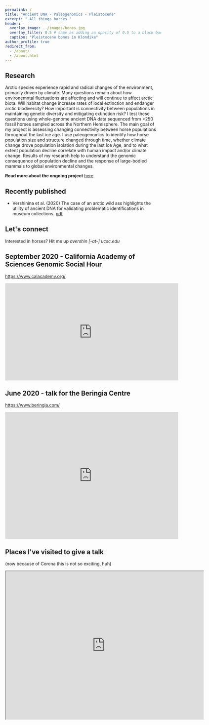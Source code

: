 ```yaml
---
permalink: /
title: "Ancient DNA - Paleogenomics - Pleistocene"
excerpt: " All things horses "
header:
  overlay_image: ../images/bones.jpg
  overlay_filter: 0.5 # same as adding an opacity of 0.5 to a black background
  caption: "Pleistocene bones in Klondike"
author_profile: true
redirect_from: 
  - /about/
  - /about.html
---
```


Research
------

Arctic species experience rapid and radical changes of the environment, primarily driven by climate. Many questions remain about how environemntal fluctuations are affecting and will continue to affect arctic biota. Will habitat change increase rates of local extinction and endanger arctic biodiversity? How important is connectivity between populations in maintaining genetic diversity and mitigating extinction risk? I test these questions using whole-genome ancient DNA data sequenced from >250 fossil horses sampled across the Northern Hemisphere. The main goal of my project is assessing changing connectivity between horse populations throughout the last ice age. I use paleogenomics to identify how horse population size and structure changed through time, whether climate change drove population isolation during the last Ice Age, and to what extent population decline correlate with human impact and/or climate change. Results of my research help to understand the genomic consequence of population decline and the response of large-bodied mammals to global environmental changes.

**Read more about the ongoing project** [here](https://pgl.soe.ucsc.edu/horses.html).


Recently published
------
* Vershinina et al. (2020) The case of an arctic wild ass highlights the utility of ancient DNA for validating problematic identifications in museum collections. [pdf](https://www.researchgate.net/publication/338135642_The_case_of_an_arctic_wild_ass_highlights_the_utility_of_ancient_DNA_for_validating_problematic_identifications_in_museum_collections)

Let's connect
------
Interested in horses? Hit me up *avershin [-at-] ucsc.edu*


September 2020 - California Academy of Sciences Genomic Social Hour
------
https://www.calacademy.org/

<iframe width="560" height="315" src="https://www.youtube.com/embed/B01XSrKcr9I?start=1335" frameborder="0" allow="accelerometer; autoplay; clipboard-write; encrypted-media; gyroscope; picture-in-picture" allowfullscreen></iframe>


June 2020 - talk for the Beringia Centre 
------
https://www.beringia.com/

<iframe src="https://www.facebook.com/plugins/video.php?href=https%3A%2F%2Fwww.facebook.com%2Fyukonberingia%2Fvideos%2F2644359772477849%2F&show_text=1&width=560" width="560" height="411" style="border:none;overflow:hidden" scrolling="no" frameborder="0" allowTransparency="true" allow="encrypted-media" allowFullScreen="true"></iframe>



Places I've visited to give a talk 
------
(now because of Corona this is not so exciting, huh)
<iframe src="https://www.google.com/maps/d/u/0/embed?mid=1YxOvdn0u_IRFsiOH3sS1jYbqrxzlFGAP" width="640" height="480"></iframe>


